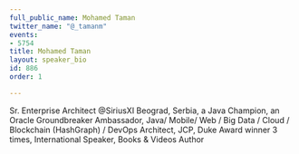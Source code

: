 ```yaml
---
full_public_name: Mohamed Taman
twitter_name: "@_tamanm"
events:
- 5754
title: Mohamed Taman
layout: speaker_bio
id: 886
order: 1

---
```

Sr. Enterprise Architect @SiriusXI Beograd, Serbia, a Java Champion, an Oracle Groundbreaker Ambassador, Java/ Mobile/ Web / Big Data / Cloud / Blockchain (HashGraph) / DevOps Architect, JCP, Duke Award winner 3 times, International Speaker, Books & Videos Author